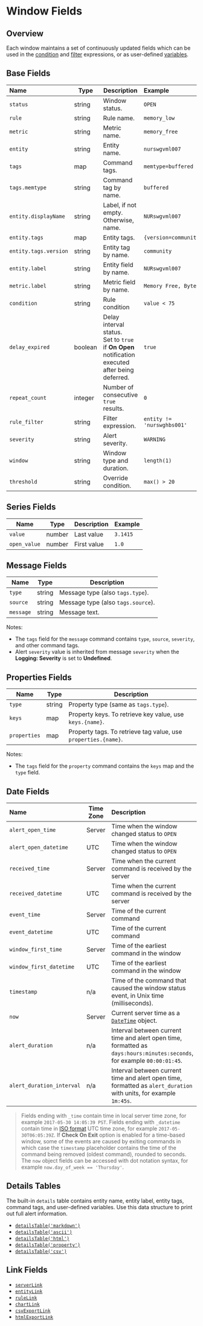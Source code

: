 # Window Fields

## Overview

Each window maintains a set of continuously updated fields which can be used in the [condition](condition.md) and [filter](filters.md) expressions, or as user-defined [variables](variables.md).

## Base Fields

**Name**|**Type**|**Description**|**Example**
:---|---|---|:---
`status` | string | Window status. | `OPEN`
`rule` | string | Rule name. | `memory_low`
`metric` | string | Metric name. | `memory_free`
`entity` | string | Entity name. | `nurswgvml007`
`tags` | map | Command tags. | `memtype=buffered`
`tags.memtype` | string | Command tag by name. | `buffered`
`entity.displayName` | string | Label, if not empty. Otherwise, name. | `NURswgvml007`
`entity.tags` | map | Entity tags. | `{version=community}`
`entity.tags.version` | string | Entity tag by name. | `community`
`entity.label` | string | Entity field by name. | `NURswgvml007`
`metric.label` | string | Metric field by name. | `Memory Free, Bytes`
`condition` | string | Rule condition | `value < 75`
`delay_expired` | boolean | Delay interval status.<br>Set to `true` if **On Open** notification executed after being deferred.| `true`
`repeat_count` | integer | Number of consecutive `true` results. | `0`
`rule_filter` | string | Filter expression. | `entity != 'nurswghbs001'`
`severity` | string | Alert severity. | `WARNING`
`window` | string | Window type and duration. | `length(1)`
`threshold` | string | Override condition. | `max() > 20`

## Series Fields

|**Name**|**Type**|**Description**|**Example**|
|---|---|---|--|
| `value` | number | Last value | `3.1415` |
| `open_value` | number | First value | `1.0` |

## Message Fields

|**Name**|**Type**|**Description**|
|---|---|---|
| `type` | string | Message type (also `tags.type`). |
| `source` | string | Message type (also `tags.source`). |
| `message` | string | Message text. |

Notes:

* The `tags` field for the `message` command contains `type`, `source`, `severity`, and other command tags.
* Alert `severity` value is inherited from message `severity` when the **Logging: Severity** is set to **Undefined**.

## Properties Fields

|**Name**|**Type**|**Description**|
|---|---|---|
| `type` | string | Property type (same as `tags.type`). |
| `keys` | map | Property keys. To retrieve key value, use `keys.{name}`. |
| `properties` | map | Property tags. To retrieve tag value, use `properties.{name}`. |

Notes:

* The `tags` field for the `property` command contains the `keys` map and the `type` field.

## Date Fields

**Name**|**Time Zone**|**Description**
:---|---|:---
`alert_open_time` | Server | Time when the window changed status to `OPEN`
`alert_open_datetime` | UTC | Time when the window changed status to `OPEN`
`received_time` | Server | Time when the current command is received by the server
`received_datetime` | UTC | Time when the current command is received by the server
`event_time` | Server | Time of the current command
`event_datetime` | UTC | Time of the current command
`window_first_time` | Server | Time of the earliest command in the window
`window_first_datetime` | UTC | Time of the earliest command in the window
`timestamp` | n/a | Time of the command that caused the window status event, in Unix time (milliseconds).
`now` | Server | Current server time as a [`DateTime`](object-datetime.md) object.
`alert_duration` | n/a | Interval between current time and alert open time, formatted as `days:hours:minutes:seconds`, for example `00:00:01:45`.
`alert_duration_interval` | n/a | Interval between current time and alert open time, formatted as `alert_duration` with units, for example `1m:45s`.

> Fields ending with `_time` contain time in local server time zone, for example `2017-05-30 14:05:39 PST`.
> Fields ending with `_datetime` contain time in [ISO format](../shared/date-format.md) UTC time zone, for example `2017-05-30T06:05:39Z`.
> If **Check On Exit** option is enabled for a time-based window, some of the events are caused by exiting commands in which case the `timestamp` placeholder contains the time of the command being removed (oldest command), rounded to seconds.
> The `now` object fields can be accessed with dot notation syntax, for example `now.day_of_week == 'Thursday'`.

## Details Tables

The built-in `details` table contains entity name, entity label, entity tags, command tags, and user-defined variables. Use this data structure to print out full alert information.

* [`detailsTable('markdown')`](details-table.md#markdown)
* [`detailsTable('ascii')`](details-table.md#ascii)
* [`detailsTable('html')`](details-table.md#html)
* [`detailsTable('property')`](details-table.md#property)
* [`detailsTable('csv')`](details-table.md#csv)

## Link Fields

* [`serverLink`](links.md#serverlink)
* [`entityLink`](links.md#entitylink)
* [`ruleLink`](links.md#rulelink)
* [`chartLink`](links.md#chartlink)
* [`csvExportLink`](links.md#csvexportlink)
* [`htmlExportLink`](links.md#htmlexportlink)
